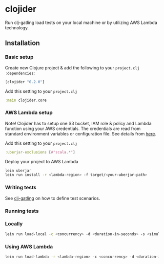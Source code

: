 # clojider

Run clj-gatling load tests on your local machine or by utilizing AWS Lambda technology.

## Installation

### Basic setup

  Create new Clojure project & add the following to your `project.clj` `:dependencies`:

  ```clojure
  [clojider "0.2.0"]
  ```
  
  Add this setting to your `project.clj`
  
  ```clojure
  :main clojider.core
  ```
  
### AWS Lambda setup
  
  Note! Clojider has to setup one S3 bucket, IAM role & policy and Lambda function using your AWS credentials.
  The credentials are read from standard environment variables or configuration file. See details from  [here](http://docs.aws.amazon.com/AWSSdkDocsJava/latest/DeveloperGuide/set-up-creds.html). 

  Add this setting to your `project.clj`
  
  ```clojure
  :uberjar-exclusions [#"scala.*"]
  ```
  
  Deploy your project to AWS Lambda
  
  ```sh
  lein uberjar
  lein run install -r <lambda-region> -f target/<your-uberjar-path>
  ```
  
### Writing tests

See [clj-gatling](https://github.com/mhjort/clj-gatling) on how to define test scenarios.

### Running tests

### Locally

  ```sh
  lein run load-local -c <concurrency> -d <duration-in-seconds> -s <simulation-symbol>
  ```

### Using AWS Lambda

  ```sh
  lein run load-lambda -r <lambda-region> -c <concurrency> -d <duration-in-seconds> -s <simulation-symbol>
  ```
